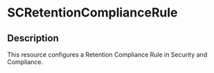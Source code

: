 # SCRetentionComplianceRule

## Description

This resource configures a Retention Compliance Rule in Security and Compliance.

